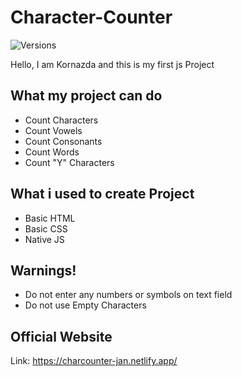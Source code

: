 # Character-Counter 

![Versions](https://img.shields.io/badge/char--counter-v1.0.0--dev-green)

Hello, I am Kornazda and this is my first js Project

## What my project can do

- Count Characters
- Count Vowels
- Count Consonants
- Count Words
- Count "Y" Characters

## What i used to create Project


- Basic HTML
- Basic CSS
- Native JS

## Warnings!

- Do not enter any numbers or symbols on text field
- Do not use Empty Characters

## Official Website

Link: https://charcounter-jan.netlify.app/
